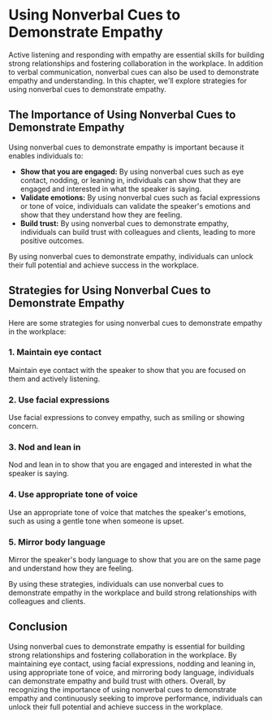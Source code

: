 Using Nonverbal Cues to Demonstrate Empathy
===============================================================================================================

Active listening and responding with empathy are essential skills for building strong relationships and fostering collaboration in the workplace. In addition to verbal communication, nonverbal cues can also be used to demonstrate empathy and understanding. In this chapter, we'll explore strategies for using nonverbal cues to demonstrate empathy.

The Importance of Using Nonverbal Cues to Demonstrate Empathy
-------------------------------------------------------------

Using nonverbal cues to demonstrate empathy is important because it enables individuals to:

* **Show that you are engaged:** By using nonverbal cues such as eye contact, nodding, or leaning in, individuals can show that they are engaged and interested in what the speaker is saying.
* **Validate emotions:** By using nonverbal cues such as facial expressions or tone of voice, individuals can validate the speaker's emotions and show that they understand how they are feeling.
* **Build trust:** By using nonverbal cues to demonstrate empathy, individuals can build trust with colleagues and clients, leading to more positive outcomes.

By using nonverbal cues to demonstrate empathy, individuals can unlock their full potential and achieve success in the workplace.

Strategies for Using Nonverbal Cues to Demonstrate Empathy
----------------------------------------------------------

Here are some strategies for using nonverbal cues to demonstrate empathy in the workplace:

### 1. Maintain eye contact

Maintain eye contact with the speaker to show that you are focused on them and actively listening.

### 2. Use facial expressions

Use facial expressions to convey empathy, such as smiling or showing concern.

### 3. Nod and lean in

Nod and lean in to show that you are engaged and interested in what the speaker is saying.

### 4. Use appropriate tone of voice

Use an appropriate tone of voice that matches the speaker's emotions, such as using a gentle tone when someone is upset.

### 5. Mirror body language

Mirror the speaker's body language to show that you are on the same page and understand how they are feeling.

By using these strategies, individuals can use nonverbal cues to demonstrate empathy in the workplace and build strong relationships with colleagues and clients.

Conclusion
----------

Using nonverbal cues to demonstrate empathy is essential for building strong relationships and fostering collaboration in the workplace. By maintaining eye contact, using facial expressions, nodding and leaning in, using appropriate tone of voice, and mirroring body language, individuals can demonstrate empathy and build trust with others. Overall, by recognizing the importance of using nonverbal cues to demonstrate empathy and continuously seeking to improve performance, individuals can unlock their full potential and achieve success in the workplace.
